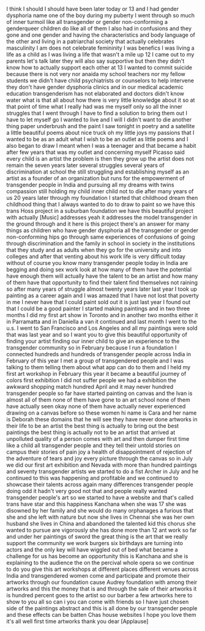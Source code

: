 
I think I should I should have been
later today or 13 and I had gender
dysphoria name one of the boy
during my puberty I went through so much
of inner turmoil like all transgender or
gender non-conforming a genderqueer
children do like all of them I also had
in
confusions and they gone and one gender
and having the characteristics and body
language of the other and living in a
patriarchal society that actually
celebrates masculinity I am does not
celebrate femininity
I was benefics I was living a life as a
child as I was living a life that wasn&#39;t
a mile up 12 I came out to my parents
let&#39;s talk later they will also say
supportive but then they didn&#39;t know how
to actually support each other at 13 I
wanted to commit suicide because there
is not very nor anaida my school
teachers nor my fellow students we
didn&#39;t have child psychiatrists or
counselors to help intervene they don&#39;t
have gender dysphoria clinics and in our
medical academic education
transgenderism has not elaborated and
doctors didn&#39;t know water what is that
all about how there is very little
knowledge about it so at that point of
time what I really had was me myself
only so all the inner struggles that I
went through I have to find a solution
to bring them out I have to let myself
go I wanted to live and I will I didn&#39;t
want to die another thing
paper underbrush and the paint
I saw tonight in poetry and a satellite
a little beautiful poems about nice
truck oh my little joys my passions that
I wanted to be as an adult what I wish
to be an outlet as little poems and I
also began to draw I meant when I was a
teenager and that became a habit after
few years that was my outlet and
concerning myself Picasso said every
child is an artist the problem is then
they grow up the artist does not remain
the seven years later several struggles
several years of discrimination at
school the still struggling and
establishing myself as an artist as a
founder of an organization but runs for
the empowerment of transgender people in
India and pursuing all my dreams with
twins compassion still holding my child
inner child not to die after many years
of us 20 years later through my
foundation I started that childhood
dream then childhood thing that I always
wanted to do to draw to paint
so we have this trans Hoss project in a
suburban foundation we have this
beautiful project with actually
[Music]
addresses yeah
it addresses the model transgender in
the ground through and it here is this
project there&#39;s an answer for many
things as children who have gender
dysphoria all the transgender or gender
non-conforming hips go through same
experiences of confusions of going
through discrimination and the family in
school in society in the institutions
that they study and as adults when they
go for the university
and into colleges and after that venting
about his work life is very difficult
today without of course you know many
transgender people today in India are
begging and doing sex work look at how
many of them have the potential have
enough them will actually have the
talent to be an artist
and how many of them have that
opportunity to find their talent find
themselves not raining so after many
years of struggle almost twenty years
later last year I took up painting as a
career again and I was amazed that I
have not lost that poverty in me I never
have that I could paint sold out it is
just last year I found out that I could
be a good painter I started making
paintings and in two three months I did
my first art show in Toronto and in
another two months either it in
Parramatta and in Daniella a van it
continued and last month I went to the
u.s. I went to San Francisco and Los
Angeles and all my paintings were sold
that was last year and so I want you to
give this beautiful opportunity of
finding your artist finding our inner
child
to give an experience to the transgender
community so in February
because I run a foundation I connected
hundreds and hundreds of transgender
people across India in February of this
year I met a group of transgendered
people and I was talking to them telling
them about what app can do to them
and I held my first art workshop in
February this year it became a beautiful
journey of colors
first exhibition I did not suffer people
we had a exhibition the awkward shopping
match hundred April and it may never
hundred transgender people so far have
started painting on canvas and the Ivan
is almost all of them none of them have
gone to an art school none of them have
actually seen okay none of them have
actually never experienced drawing on a
canvas before so these women hi name is
Cara and her name is Deborah these
domains that he will see they have never
done artworks in their life to be an
artist the best thing is actually to
bring out the best paintings the best
thing is actually not to be an artist
that arrived at unpolluted quality of a
person comes with art and then dumper
first time like a child
all transgender people and they tell
their untold stories on campus their
stories of pain joy a health of
disappointment of rejection of the
adventure of tears and joy every picture
through the canvas so in July we did our
first art exhibition and Nevada with
more than hundred paintings and seventy
transgender artists we started to do a
fist
Archer in July and he continued to this
was happening and profitable and we
continued to showcase their talents
across again many differences
transgender people doing odd it hadn&#39;t
very good not that and people really
wanted transgender people&#39;s art so we
started to have a website and that&#39;s
called trans have star and this
happiness Kanchana when she was 17 she
was disowned by her family and she would
do many orphanages a furious that she
and she left with nature but now she
lives in Chennai she was her own husband
she lives in China and abandoned the
talented kid this chorus she wanted to
pursue are vigorously she has done more
than 12 ant work so far and under her
paintings of sword the great thing is
the art that we really support the
community we work burgers six birthdays
are turning into actors and the only key
will have wiggled out of bed what became
a challenge for us has become an
opportunity this is Kanchana and she is
explaining to the audience the on the
percival whole opera so we continue to
do you give this art workshops at
different places different venues across
India and transgendered women come and
participate and promote their artworks
through our foundation cause Audrey
foundation with among their artworks and
this the money that is and through the
sale of their artworks it is hundred
percent goes to the artist
so our barber a few artworks here to
show to you all so can i you can come
with friends so I have just chosen side
of the paintings abstract and
this is all done by our transgender
people and these effects can be batten
Chas house websites I hope you love them
it&#39;s all well first time artworks thank
you dear
[Applause]
